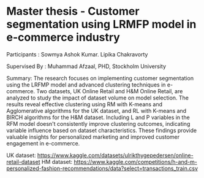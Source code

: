 # Master thesis - Customer segmentation using LRMFP model in e-commerce industry

Participants : Sowmya Ashok Kumar. Lipika Chakravorty

Supervised By : Muhammad Afzaal, PHD, Stockholm University

Summary:
The research focuses on implementing customer segmentation using the LRFMP model and advanced clustering techniques in e-commerce. Two datasets, UK Online Retail and H&M Online Retail, are analyzed to study the impact of dataset volume on model selection. The results reveal effective clustering using RM with K-means and Agglomerative algorithms for the UK dataset, and RL with K-means and BIRCH algorithms for the H&M dataset. Including L and P variables in the RFM model doesn't consistently improve clustering outcomes, indicating variable influence based on dataset characteristics. These findings provide valuable insights for personalized marketing and improved customer engagement in e-commerce.

 UK dataset: https://www.kaggle.com/datasets/ulrikthygepedersen/online-retail-dataset
 HM dataset: https://www.kaggle.com/competitions/h-and-m-personalized-fashion-recommendations/data?select=transactions_train.csv


